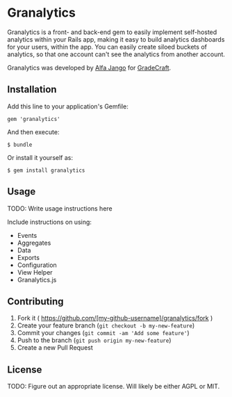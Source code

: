 # Granalytics

Granalytics is a front- and back-end gem to easily implement self-hosted
analytics within your Rails app, making it easy to build analytics
dashboards for your users, within the app. You can easily create siloed
buckets of analytics, so that one account can't see the analytics from
another account.

Granalytics was developed by [Alfa Jango](http://www.alfajango.com) for
[GradeCraft](http://www.gradecraft.com).

## Installation

Add this line to your application's Gemfile:

    gem 'granalytics'

And then execute:

    $ bundle

Or install it yourself as:

    $ gem install granalytics

## Usage

TODO: Write usage instructions here

Include instructions on using:

* Events
* Aggregates
* Data
* Exports
* Configuration
* View Helper
* Granalytics.js

## Contributing

1. Fork it ( https://github.com/[my-github-username]/granalytics/fork )
2. Create your feature branch (`git checkout -b my-new-feature`)
3. Commit your changes (`git commit -am 'Add some feature'`)
4. Push to the branch (`git push origin my-new-feature`)
5. Create a new Pull Request

## License

TODO: Figure out an appropriate license. Will likely be either AGPL or
MIT.

